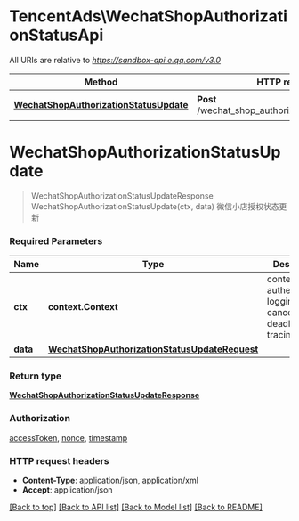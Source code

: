 # TencentAds\WechatShopAuthorizationStatusApi

All URIs are relative to *https://sandbox-api.e.qq.com/v3.0*

Method | HTTP request | Description
------------- | ------------- | -------------
[**WechatShopAuthorizationStatusUpdate**](WechatShopAuthorizationStatusApi.md#WechatShopAuthorizationStatusUpdate) | **Post** /wechat_shop_authorization_status/update | 微信小店授权状态更新


# **WechatShopAuthorizationStatusUpdate**
> WechatShopAuthorizationStatusUpdateResponse WechatShopAuthorizationStatusUpdate(ctx, data)
微信小店授权状态更新

### Required Parameters

Name | Type | Description  | Notes
------------- | ------------- | ------------- | -------------
 **ctx** | **context.Context** | context for authentication, logging, cancellation, deadlines, tracing, etc.
  **data** | [**WechatShopAuthorizationStatusUpdateRequest**](WechatShopAuthorizationStatusUpdateRequest.md)|  | 

### Return type

[**WechatShopAuthorizationStatusUpdateResponse**](WechatShopAuthorizationStatusUpdateResponse.md)

### Authorization

[accessToken](../README.md#accessToken), [nonce](../README.md#nonce), [timestamp](../README.md#timestamp)

### HTTP request headers

 - **Content-Type**: application/json, application/xml
 - **Accept**: application/json

[[Back to top]](#) [[Back to API list]](../README.md#documentation-for-api-endpoints) [[Back to Model list]](../README.md#documentation-for-models) [[Back to README]](../README.md)

